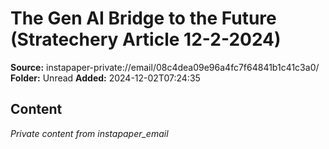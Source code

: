 # The Gen AI Bridge to the Future (Stratechery Article 12-2-2024)

**Source:** instapaper-private://email/08c4dea09e96a4fc7f64841b1c41c3a0/
**Folder:** Unread
**Added:** 2024-12-02T07:24:35




## Content
*Private content from instapaper_email*
